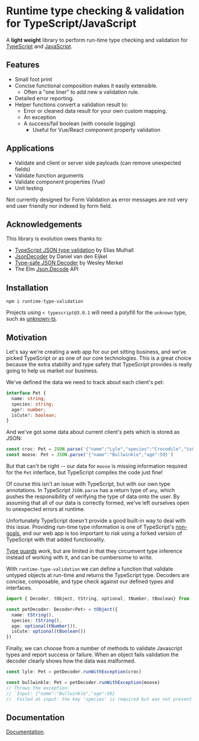 # Runtime type checking & validation for TypeScript/JavaScript

A **light weight** library to perform run-time type checking and validation for
[TypeScript](https://www.typescriptlang.org/) and [JavaScript](https://developer.mozilla.org/en-US/docs/Web/JavaScript).

## Features

- Small foot print
- Concise functional composition makes it easily extensible.
  - Often a "one liner" to add new a validation rule.
- Detailed error reporting.
- Helper functions convert a validation result to:
  - Error or cleaned data result for your own custom mapping.
  - An exception
  - A success/fail boolean (with console logging)
    - Useful for Vue/React component property validation

## Applications

- Validate and client or server side payloads (can remove unexpected fields)
- Validate function arguments
- Validate component properties (Vue)
- Unit testing

Not currently designed for Form Validation as error messages are not very end user friendly nor indexed by form field.

## Acknowledgements

This library is evolution owes thanks to:

- [TypeScript JSON type validation](https://github.com/mojotech/json-type-validation) by Elias Mulhall
- [JsonDecoder](https://github.com/aische/JsonDecoder) by Daniel van den Eijkel
- [Type-safe JSON Decoder](https://github.com/ooesili/type-safe-json-decoder) by Wesley Merkel
- The Elm [Json.Decode](http://package.elm-lang.org/packages/elm-lang/core/latest/Json-Decode) API

## Installation

```
npm i runtime-type-validation
```

Projects using `< typescript@3.0.1` will need a polyfill for the `unknown`
type, such as [unknown-ts](https://www.npmjs.com/package/unknown-ts).

## Motivation

Let's say we're creating a web app for our pet sitting business, and we've
picked TypeScript or as one of our core technologies. This is a great choice
because the extra stability and type safety that TypeScript provides is really
going to help us market our business.

We've defined the data we need to track about each client's pet:

```typescript
interface Pet {
  name: string;
  species: string;
  age?: number;
  isCute?: boolean;
}
```

And we've got some data about current client's pets which is stored as JSON:

```typescript
const croc: Pet = JSON.parse('{"name":"Lyle","species":"Crocodile","isCute":true}')
const moose: Pet = JSON.parse('{"name":"Bullwinkle","age":59}')
```

But that can't be right -- our data for `moose` is missing information required
for the `Pet` interface, but TypeScript compiles the code just fine!

Of course this isn't an issue with TypeScript, but with our own type
annotations. In TypeScript `JSON.parse` has a return type of `any`, which pushes
the responsibility of verifying the type of data onto the user. By assuming that
all of our data is correctly formed, we've left ourselves open to unexpected
errors at runtime.

Unfortunately TypeScript doesn't provide a good built-in way to deal with this
issue. Providing run-time type information is one of TypeScript's
[non-goals](https://github.com/Microsoft/TypeScript/wiki/TypeScript-Design-Goals#non-goals),
and our web app is too important to risk using a forked version of TypeScript
with that added functionality.

[Type guards](https://basarat.gitbooks.io/typescript/docs/types/typeGuard.html)
work, but are limited in that they circumvent type inference instead of working
with it, and can be cumbersome to write.

With `runtime-type-validation` we can define a function that validate untyped objects
at run-time and returns the TypeScript type. Decoders are concise, composable,
and type check against our defined types and interfaces.

```typescript
import { Decoder, tObject, tString, optional, tNumber, tBoolean} from 'json-type-validation'

const petDecoder: Decoder<Pet> = tObject({
  name: tString(),
  species: tString(),
  age: optional(tNumber()),
  isCute: optional(tBoolean())
})
```

Finally, we can choose from a number of methods to validate Javascript types and
report success or failure. When an object fails validation the decoder
clearly shows how the data was malformed.

```typescript
const lyle: Pet = petDecoder.runWithException(croc)

const bullwinkle: Pet = petDecoder.runWithException(moose)
// Throws the exception:
// `Input: {"name":"Bullwinkle","age":59}
//  Failed at input: the key 'species' is required but was not present`
```

## Documentation

[Documentation](https://github.com/tohagan/runtime-type-validation/tree/master/docs).

